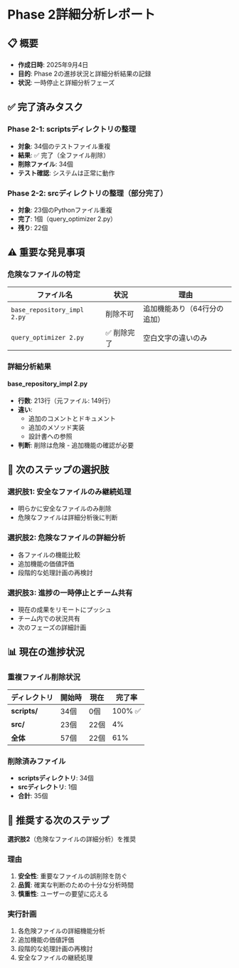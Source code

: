 # Phase 2詳細分析レポート

## 📋 概要
- **作成日時**: 2025年9月4日
- **目的**: Phase 2の進捗状況と詳細分析結果の記録
- **状況**: 一時停止と詳細分析フェーズ

## ✅ 完了済みタスク

### Phase 2-1: scriptsディレクトリの整理
- **対象**: 34個のテストファイル重複
- **結果**: ✅ 完了（全ファイル削除）
- **削除ファイル**: 34個
- **テスト確認**: システムは正常に動作

### Phase 2-2: srcディレクトリの整理（部分完了）
- **対象**: 23個のPythonファイル重複
- **完了**: 1個（query_optimizer 2.py）
- **残り**: 22個

## ⚠️ 重要な発見事項

### 危険なファイルの特定
| ファイル名 | 状況 | 理由 |
|-----------|------|------|
| `base_repository_impl 2.py` | 削除不可 | 追加機能あり（64行分の追加） |
| `query_optimizer 2.py` | ✅ 削除完了 | 空白文字の違いのみ |

### 詳細分析結果

#### base_repository_impl 2.py
- **行数**: 213行（元ファイル: 149行）
- **違い**: 
  - 追加のコメントとドキュメント
  - 追加のメソッド実装
  - 設計書への参照
- **判断**: 削除は危険 - 追加機能の確認が必要

## 🎯 次のステップの選択肢

### 選択肢1: 安全なファイルのみ継続処理
- 明らかに安全なファイルのみ削除
- 危険なファイルは詳細分析後に判断

### 選択肢2: 危険なファイルの詳細分析
- 各ファイルの機能比較
- 追加機能の価値評価
- 段階的な処理計画の再検討

### 選択肢3: 進捗の一時停止とチーム共有
- 現在の成果をリモートにプッシュ
- チーム内での状況共有
- 次のフェーズの詳細計画

## 📊 現在の進捗状況

### 重複ファイル削除状況
| ディレクトリ | 開始時 | 現在 | 完了率 |
|-------------|--------|------|--------|
| **scripts/** | 34個 | 0個 | 100% ✅ |
| **src/** | 23個 | 22個 | 4% |
| **全体** | 57個 | 22個 | 61% |

### 削除済みファイル
- **scriptsディレクトリ**: 34個
- **srcディレクトリ**: 1個
- **合計**: 35個

## 🚀 推奨する次のステップ

**選択肢2**（危険なファイルの詳細分析）を推奨

### 理由
1. **安全性**: 重要なファイルの誤削除を防ぐ
2. **品質**: 確実な判断のための十分な分析時間
3. **慎重性**: ユーザーの要望に応える

### 実行計画
1. 各危険ファイルの詳細機能分析
2. 追加機能の価値評価
3. 段階的な処理計画の再検討
4. 安全なファイルの継続処理
